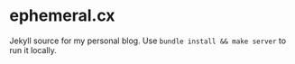 ephemeral.cx
============

Jekyll source for my personal blog. Use `bundle install && make server` to run it locally.

